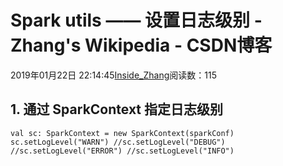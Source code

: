 
# Spark utils —— 设置日志级别 - Zhang's Wikipedia - CSDN博客


2019年01月22日 22:14:45[Inside_Zhang](https://me.csdn.net/lanchunhui)阅读数：115



## 1. 通过 SparkContext 指定日志级别
`val sc: SparkContext = new SparkContext(sparkConf)
sc.setLogLevel("WARN")
//sc.setLogLevel("DEBUG")
//sc.setLogLevel("ERROR")
//sc.setLogLevel("INFO")`

